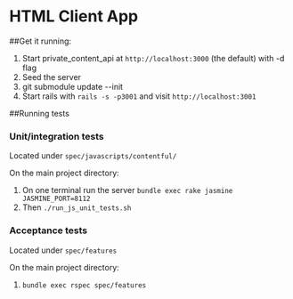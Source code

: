 # HTML Client App

##Get it running:

1. Start private_content_api at `http://localhost:3000` (the default) with -d flag
2. Seed the server
3. git submodule update --init
4. Start rails with `rails -s -p3001` and visit `http://localhost:3001`

##Running tests

### Unit/integration tests

Located under `spec/javascripts/contentful/`

On the main project directory:

1. On one terminal run the server `bundle exec rake jasmine JASMINE_PORT=8112`
2. Then `./run_js_unit_tests.sh`

### Acceptance tests

Located under `spec/features`

On the main project directory:

1. `bundle exec rspec spec/features`
